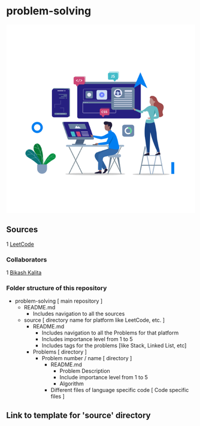 # problem-solving

<p align="center">
  <img src="programming.gif" alt="programming.gif" />
</p>

## Sources
1 [LeetCode](./LeetCode/README.md)

### Collaborators
1 [Bikash Kalita](https://www.github.com/bikash-kalita-code)

### Folder structure of this repository
- problem-solving [ main repository ]
  - README.md
    - Includes navigation to all the sources
  - source [ directory name for platform like LeetCode, etc. ]
    - README.md
      - Includes navigation to all the Problems for that platform
      - Includes importance level from 1 to 5
      - Includes tags for the problems [like Stack, Linked List, etc]
    - Problems [ directory ]
      - Problem number / name [ directory ]
        - README.md
          - Problem Description
          - Include importance level from 1 to 5 
          - Algorithm
        - Different files of language specific code [ Code specific files ]

## Link to template for 'source' directory
